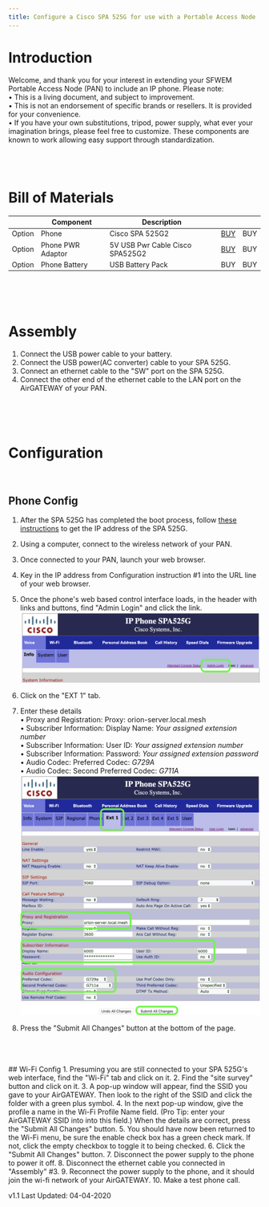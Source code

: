 ```yaml
---
title: Configure a Cisco SPA 525G for use with a Portable Access Node
---
```

# Introduction
Welcome, and thank you for your interest in extending your SFWEM Portable Access Node (PAN) to include an IP phone. Please note:<br>
•	This is a living document, and subject to improvement.<br>
•	This is not an endorsement of specific brands or resellers. It is provided for your convenience.<br>
•	If you have your own substitutions, tripod, power supply, what ever your imagination brings, please feel free to customize. These components are known to work allowing easy support through standardization.<br>
<br>
<br>
<br>
# Bill of Materials

|        | Component | Description |     |     |
| ------ | --------- | ----------- | --- | --- |
| Option | Phone | Cisco SPA 525G2 |[BUY](https://www.tritondatacomonline.com/products/cisco-spa-525g2-wireless-small-business-ip-phone-spa525g2?variant=3775636868&utm_medium=cpc&utm_source=google&utm_campaign=Google%20Shopping&gclid=EAIaIQobChMIjfORiLfU5wIVE7vsCh194gP4EAQYASABEgIYN_D_BwE)| BUY | BUY |
| Option | Phone PWR Adaptor | 5V USB Pwr Cable Cisco SPA525G2 |[BUY](https://www.amazon.com/MyVolts-Power-Cable-Compatible-SPA525G2/dp/B00GC0T3LE) | BUY | BUY |
| Option | Phone Battery | USB Battery Pack | BUY | BUY | BUY |
<br>
<br>
<br>

# Assembly
1. Connect the USB power cable to your battery.
2. Connect the USB power(AC converter) cable to your SPA 525G.
3. Connect an ethernet cable to the "SW" port on the SPA 525G.
4. Connect the other end of the ethernet cable to the LAN port on the AirGATEWAY of your PAN.
<br>
<br>
<br>

# Configuration
<br>

## Phone Config

1. After the SPA 525G has completed the boot process, follow [these instructions](https://www.cisco.com/c/en/us/support/docs/smb/unified-communications/cisco-small-business-spa500-series-ip-phones/smb2083-determine-ip-address-on-spa525g-and-spa525g2-ip-phones.html) to get the IP address of the SPA 525G.<br>
2. Using a computer, connect to the wireless network of your PAN.
3. Once connected to your PAN, launch your web browser.
4. Key in the IP address from Configuration instruction #1 into the URL line of your web browser.
5. Once the phone's web based control interface loads, in the header with links and buttons, find "Admin Login" and click the link.<br>
![Screenshot of Admin button](SPA525G_Admin_Button.png)

6. Click on the "EXT 1" tab.
7. Enter these details<br>
   •	Proxy and Registration: Proxy: orion-server.local.mesh<br>
   •	Subscriber Information: Display Name: <I>Your assigned extension number</I><br>
   •	Subscriber Information: User ID: <I>Your assigned extension number</I><br>
   •	Subscriber Information: Password: <I>Your assigned extension password</I><br>
   •	Audio Codec: Preferred Codec: <I>G729A</I><br>
   •	Audio Codec: Second Preferred Codec: <I>G711A</I><br>
![screenshot](SPA525G_Instruction_7.png)<br>
8. Press the "Submit All Changes" button at the bottom of the page.
<br>
<br>
<br>
## Wi-Fi Config
1. Presuming you are still connected to your SPA 525G's web interface, find the "Wi-Fi" tab and click on it.
2. Find the "site survey" button and click on it.
3. A pop-up window will appear, find the SSID you gave to your AirGATEWAY. Then look to the right of the SSID and click the folder with a green plus symbol.
4. In the next pop-up window, give the profile a name in the Wi-Fi Profile Name field. (Pro Tip: enter your AirGATEWAY SSID into into this field.) When the details are correct, press the "Submit All Changes" button.
5. You should have now been returned to the Wi-Fi menu, be sure the enable check box has a green check mark. If not, click the empty checkbox to toggle it to being checked.
6. Click the "Submit All Changes" button.
7. Disconnect the power supply to the phone to power it off.
8. Disconnect the ethernet cable you connected in "Assembly" #3.
9. Reconnect the power supply to the phone, and it should join the wi-fi network of your AirGATEWAY.
10. Make a test phone call.

v1.1 Last Updated: 04-04-2020
